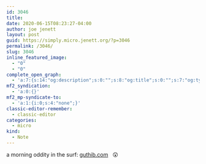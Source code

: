 ```yaml
---
id: 3046
title: 
date: 2020-06-15T08:23:27-04:00
author: joe jenett
layout: post
guid: https://simply.micro.jenett.org/?p=3046
permalink: /3046/
slug: 3046
inline_featured_image:
  - "0"
  - "0"
complete_open_graph:
  - 'a:7:{s:14:"og:description";s:0:"";s:8:"og:title";s:0:"";s:7:"og:type";s:0:"";s:12:"twitter:card";s:7:"summary";s:15:"twitter:creator";s:0:"";s:19:"twitter:description";s:0:"";s:8:"og:image";s:0:"";}'
mf2_syndication:
  - 'a:0:{}'
mf2_mp-syndicate-to:
  - 'a:1:{i:0;s:4:"none";}'
classic-editor-remember:
  - classic-editor
categories:
  - micro
kind:
  - Note
---
```

a morning oddity in the surf: [guthib.com](http://guthib.com/ "guthib.com")   😲